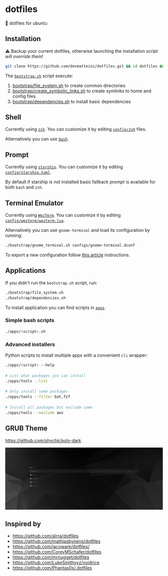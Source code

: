 # dotfiles

:wrench: dotfiles for ubuntu

## Installation

:warning: Backup your current dotfiles, otherwise launching the installation script _will override them_!

```bash
git clone https://github.com/devmatteini/dotfiles.git && cd dotfiles && ./bootstrap.sh
```

The [`bootstrap.sh`](bootstrap.sh) script execute:

1. [bootstrap/file_system.sh](bootstrap/file_system.sh) to create common directories
2. [bootstrap/create_symbolic_links.sh](bootstrap/create_symbolic_links.sh) to create symlinks to home and config files
3. [bootstrap/dependencies.sh](bootstrap/dependencies.sh) to install basic dependencies

## Shell

Currently using [`zsh`](https://www.zsh.org/).
You can customize it by editing [`config/zsh`](config/zsh/) files.

Alternatively you can use [`bash`](bash/).

## Prompt

Currently using [`starship`](https://github.com/starship/starship/).
You can customize it by editing [`config/starship.toml`](config/starship.toml).

By default if starship is not installed basic fallback prompt is available for both `bash` and `zsh`.

## Terminal Emulator

Currently using [`WezTerm`](https://wezfurlong.org/wezterm/index.html).
You can customize it by editing [`config/wezterm/wezterm.lua`](config/wezterm/wezterm.lua).

Alternatively you can use `gnome-terminal` and load its configuration by running:

```bash
./bootstrap/gnome_terminal.sh configs/gnome-terminal.dconf
```

To export a new configuration follow [this article](https://gist.github.com/devmatteini/968981d95fd203905f7618ce67647e83) instructions.

## Applications

If you didn't run the `bootstrap.sh` script, run:

```bash
./bootstrap/file_system.sh
./bootstrap/dependencies.sh
```

To install application you can find scripts in [`apps`](apps/).

### Simple bash scripts

```bash
./apps/<script>.sh
```

### Advanced installers

Python scripts to install multiple apps with a convenient `cli` wrapper:

```bash
./apps/<script> --help

# List what packages you can install
./apps/tools --list

# Only install some packages
./apps/tools --filter bat,fzf

# Install all packages but exclude some
./apps/tools --exclude aws
```

## GRUB Theme

https://github.com/shvchk/poly-dark

![grub-poly-dark](./assets/grub-poly-dark.png)

## Inspired by

- https://github.com/alrra/dotfiles
- https://github.com/mathiasbynens/dotfiles
- https://github.com/iacoware/dotfiles/
- https://github.com/CoreyMSchafer/dotfiles
- https://github.com/mrnugget/dotfiles
- https://github.com/LukeSmithxyz/voidrice
- https://github.com/Phantas0s/.dotfiles
